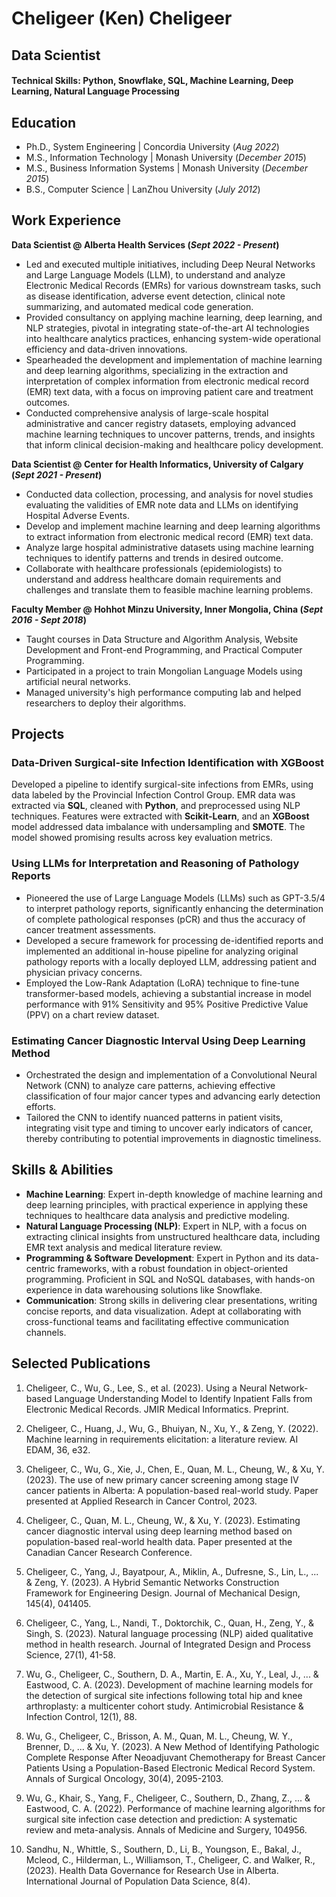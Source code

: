 # Cheligeer (Ken) Cheligeer
## Data Scientist

#### Technical Skills: Python, Snowflake, SQL, Machine Learning, Deep Learning, Natural Language Processing

## Education 
- Ph.D., System Engineering | Concordia University (_Aug 2022_)								       		
- M.S., Information Technology | Monash University (_December 2015_)
- M.S., Business Information Systems | Monash University (_December 2015_) 		
- B.S., Computer Science | LanZhou University (_July 2012_)

## Work Experience
**Data Scientist @ Alberta Health Services (_Sept 2022 - Present_)**
- Led and executed multiple initiatives, including Deep Neural Networks and Large Language Models (LLM), to understand and analyze Electronic Medical Records (EMRs) for various downstream tasks, such as disease identification, adverse event detection, clinical note summarizing, and automated medical code generation.
- Provided consultancy on applying machine learning, deep learning, and NLP strategies, pivotal in integrating state-of-the-art AI technologies into healthcare analytics practices, enhancing system-wide operational efficiency and data-driven innovations.
- Spearheaded the development and implementation of machine learning and deep learning algorithms, specializing in the extraction and interpretation of complex information from electronic medical record (EMR) text data, with a focus on improving patient care and treatment outcomes.
- Conducted comprehensive analysis of large-scale hospital administrative and cancer registry datasets, employing advanced machine learning techniques to uncover patterns, trends, and insights that inform clinical decision-making and healthcare policy development.

**Data Scientist @ Center for Health Informatics, University of Calgary (_Sept 2021 - Present_)**
- Conducted data collection, processing, and analysis for novel studies evaluating the validities of EMR note data and LLMs on identifying Hospital Adverse Events.
- Develop and implement machine learning and deep learning algorithms to extract information from electronic medical record (EMR) text data.
- Analyze large hospital administrative datasets using machine learning techniques to identify patterns and trends in desired outcome.
- Collaborate with healthcare professionals (epidemiologists) to understand and address healthcare domain requirements and challenges and translate them to feasible machine learning problems.

**Faculty Member @ Hohhot Minzu University, Inner Mongolia, China (_Sept 2016 - Sept 2018_)**
- Taught courses in Data Structure and Algorithm Analysis, Website Development and Front-end Programming, and Practical Computer Programming.
- Participated in a project to train Mongolian Language Models using artificial neural networks.
- Managed university's high performance computing lab and helped researchers to deploy their algorithms.

## Projects
### Data-Driven Surgical-site Infection Identification with XGBoost

Developed a pipeline to identify surgical-site infections from EMRs, using data labeled by the Provincial Infection Control Group. EMR data was extracted via **SQL**, cleaned with **Python**, and preprocessed using NLP techniques. Features were extracted with **Scikit-Learn**, and an **XGBoost** model addressed data imbalance with undersampling and **SMOTE**. The model showed promising results across key evaluation metrics.

### Using LLMs for Interpretation and Reasoning of Pathology Reports
- Pioneered the use of Large Language Models (LLMs) such as GPT-3.5/4 to interpret pathology reports, significantly enhancing the determination of complete pathological responses (pCR) and thus the accuracy of cancer treatment assessments.
- Developed a secure framework for processing de-identified reports and implemented an additional in-house pipeline for analyzing original pathology reports with a locally deployed LLM, addressing patient and physician privacy concerns.
- Employed the Low-Rank Adaptation (LoRA) technique to fine-tune transformer-based models, achieving a substantial increase in model performance with 91% Sensitivity and 95% Positive Predictive Value (PPV) on a chart review dataset.

### Estimating Cancer Diagnostic Interval Using Deep Learning Method
- Orchestrated the design and implementation of a Convolutional Neural Network (CNN) to analyze care patterns, achieving effective classification of four major cancer types and advancing early detection efforts.
- Tailored the CNN to identify nuanced patterns in patient visits, integrating visit type and timing to uncover early indicators of cancer, thereby contributing to potential improvements in diagnostic timeliness.

## Skills & Abilities
- **Machine Learning**: Expert in-depth knowledge of machine learning and deep learning principles, with practical experience in applying these techniques to healthcare data analysis and predictive modeling.
- **Natural Language Processing (NLP)**: Expert in NLP, with a focus on extracting clinical insights from unstructured healthcare data, including EMR text analysis and medical literature review.
- **Programming & Software Development**: Expert in Python and its data-centric frameworks, with a robust foundation in object-oriented programming. Proficient in SQL and NoSQL databases, with hands-on experience in data warehousing solutions like Snowflake.
- **Communication**: Strong skills in delivering clear presentations, writing concise reports, and data visualization. Adept at collaborating with cross-functional teams and facilitating effective communication channels.

## Selected Publications
1. Cheligeer, C., Wu, G., Lee, S., et al. (2023). Using a Neural Network-based Language Understanding Model to Identify Inpatient Falls from Electronic Medical Records. JMIR Medical Informatics. Preprint.

2. Cheligeer, C., Huang, J., Wu, G., Bhuiyan, N., Xu, Y., & Zeng, Y. (2022). Machine learning in requirements elicitation: a literature review. AI EDAM, 36, e32.

3. Cheligeer, C., Wu, G., Xie, J., Chen, E., Quan, M. L., Cheung, W., & Xu, Y. (2023). The use of new primary cancer screening among stage IV cancer patients in Alberta: A population-based real-world study. Paper presented at Applied Research in Cancer Control, 2023.

4. Cheligeer, C., Quan, M. L., Cheung, W., & Xu, Y. (2023). Estimating cancer diagnostic interval using deep learning method based on population-based real-world health data. Paper presented at the Canadian Cancer Research Conference.

5. Cheligeer, C., Yang, J., Bayatpour, A., Miklin, A., Dufresne, S., Lin, L., ... & Zeng, Y. (2023). A Hybrid Semantic Networks Construction Framework for Engineering Design. Journal of Mechanical Design, 145(4), 041405.

6. Cheligeer, C., Yang, L., Nandi, T., Doktorchik, C., Quan, H., Zeng, Y., & Singh, S. (2023). Natural language processing (NLP) aided qualitative method in health research. Journal of Integrated Design and Process Science, 27(1), 41-58.

7. Wu, G., Cheligeer, C., Southern, D. A., Martin, E. A., Xu, Y., Leal, J., ... & Eastwood, C. A. (2023). Development of machine learning models for the detection of surgical site infections following total hip and knee arthroplasty: a multicenter cohort study. Antimicrobial Resistance & Infection Control, 12(1), 88.

8. Wu, G., Cheligeer, C., Brisson, A. M., Quan, M. L., Cheung, W. Y., Brenner, D., ... & Xu, Y. (2023). A New Method of Identifying Pathologic Complete Response After Neoadjuvant Chemotherapy for Breast Cancer Patients Using a Population-Based Electronic Medical Record System. Annals of Surgical Oncology, 30(4), 2095-2103.

9. Wu, G., Khair, S., Yang, F., Cheligeer, C., Southern, D., Zhang, Z., ... & Eastwood, C. A. (2022). Performance of machine learning algorithms for surgical site infection case detection and prediction: A systematic review and meta-analysis. Annals of Medicine and Surgery, 104956.

10. Sandhu, N., Whittle, S., Southern, D., Li, B., Youngson, E., Bakal, J., Mcleod, C., Hilderman, L., Williamson, T., Cheligeer, C. and Walker, R., (2023). Health Data Governance for Research Use in Alberta. International Journal of Population Data Science, 8(4).

